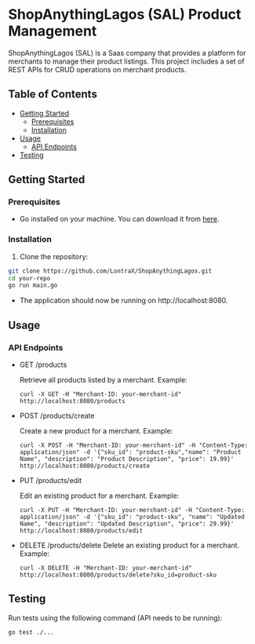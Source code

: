 # ShopAnythingLagos (SAL) Product Management

ShopAnythingLagos (SAL) is a Saas company that provides a platform for merchants to manage their product listings. This project includes a set of REST APIs for CRUD operations on merchant products.

## Table of Contents

- [Getting Started](#getting-started)
  - [Prerequisites](#prerequisites)
  - [Installation](#installation)
- [Usage](#usage)
  - [API Endpoints](#api-endpoints)
- [Testing](#testing)

## Getting Started

### Prerequisites

- Go installed on your machine. You can download it from [here](https://golang.org/dl/).

### Installation

1. Clone the repository:

```bash
git clone https://github.com/LontraX/ShopAnythingLagos.git
cd your-repo
go run main.go
```
- The application should now be running on http://localhost:8080.


## Usage
### API Endpoints

- GET /products

  Retrieve all products listed by a merchant.
  Example:
  ```
  curl -X GET -H "Merchant-ID: your-merchant-id" http://localhost:8080/products
  ```

- POST /products/create

  Create a new product for a merchant.
  Example:
  ```
  curl -X POST -H "Merchant-ID: your-merchant-id" -H "Content-Type: application/json" -d '{"sku_id": "product-sku","name": "Product Name", "description": "Product Description", "price": 19.99}' http://localhost:8080/products/create
  ```

- PUT /products/edit

  Edit an existing product for a merchant.
  Example:
  ```
  curl -X PUT -H "Merchant-ID: your-merchant-id" -H "Content-Type: application/json" -d '{"sku_id": "product-sku", "name": "Updated Name", "description": "Updated Description", "price": 29.99}'         http://localhost:8080/products/edit
  ```
- DELETE /products/delete
  Delete an existing product for a merchant.
  Example:
  ```
  curl -X DELETE -H "Merchant-ID: your-merchant-id" http://localhost:8080/products/delete?sku_id=product-sku
  ```

## Testing
Run tests using the following command (API needs to be running):
```
go test ./...
```





